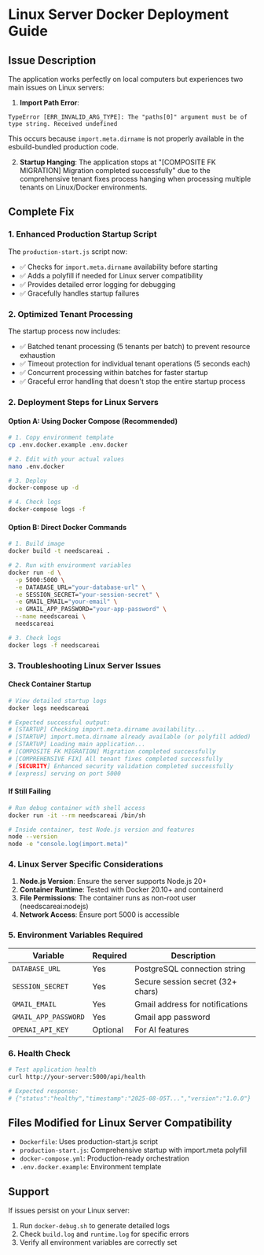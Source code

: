 # Linux Server Docker Deployment Guide

## Issue Description
The application works perfectly on local computers but experiences two main issues on Linux servers:

1. **Import Path Error**:
```
TypeError [ERR_INVALID_ARG_TYPE]: The "paths[0]" argument must be of type string. Received undefined
```
This occurs because `import.meta.dirname` is not properly available in the esbuild-bundled production code.

2. **Startup Hanging**: 
The application stops at "[COMPOSITE FK MIGRATION] Migration completed successfully" due to the comprehensive tenant fixes process hanging when processing multiple tenants on Linux/Docker environments.

## Complete Fix

### 1. Enhanced Production Startup Script
The `production-start.js` script now:
- ✅ Checks for `import.meta.dirname` availability before starting
- ✅ Adds a polyfill if needed for Linux server compatibility  
- ✅ Provides detailed error logging for debugging
- ✅ Gracefully handles startup failures

### 2. Optimized Tenant Processing
The startup process now includes:
- ✅ Batched tenant processing (5 tenants per batch) to prevent resource exhaustion
- ✅ Timeout protection for individual tenant operations (5 seconds each)
- ✅ Concurrent processing within batches for faster startup
- ✅ Graceful error handling that doesn't stop the entire startup process

### 2. Deployment Steps for Linux Servers

#### Option A: Using Docker Compose (Recommended)
```bash
# 1. Copy environment template
cp .env.docker.example .env.docker

# 2. Edit with your actual values
nano .env.docker

# 3. Deploy
docker-compose up -d

# 4. Check logs
docker-compose logs -f
```

#### Option B: Direct Docker Commands
```bash
# 1. Build image
docker build -t needscareai .

# 2. Run with environment variables
docker run -d \
  -p 5000:5000 \
  -e DATABASE_URL="your-database-url" \
  -e SESSION_SECRET="your-session-secret" \
  -e GMAIL_EMAIL="your-email" \
  -e GMAIL_APP_PASSWORD="your-app-password" \
  --name needscareai \
  needscareai

# 3. Check logs
docker logs -f needscareai
```

### 3. Troubleshooting Linux Server Issues

#### Check Container Startup
```bash
# View detailed startup logs
docker logs needscareai

# Expected successful output:
# [STARTUP] Checking import.meta.dirname availability...
# [STARTUP] import.meta.dirname already available (or polyfill added)
# [STARTUP] Loading main application...
# [COMPOSITE FK MIGRATION] Migration completed successfully
# [COMPREHENSIVE FIX] All tenant fixes completed successfully
# [SECURITY] Enhanced security validation completed successfully
# [express] serving on port 5000
```

#### If Still Failing
```bash
# Run debug container with shell access
docker run -it --rm needscareai /bin/sh

# Inside container, test Node.js version and features
node --version
node -e "console.log(import.meta)"
```

### 4. Linux Server Specific Considerations

1. **Node.js Version**: Ensure the server supports Node.js 20+
2. **Container Runtime**: Tested with Docker 20.10+ and containerd
3. **File Permissions**: The container runs as non-root user (needscareai:nodejs)
4. **Network Access**: Ensure port 5000 is accessible

### 5. Environment Variables Required

| Variable | Required | Description |
|----------|----------|-------------|
| `DATABASE_URL` | Yes | PostgreSQL connection string |
| `SESSION_SECRET` | Yes | Secure session secret (32+ chars) |
| `GMAIL_EMAIL` | Yes | Gmail address for notifications |
| `GMAIL_APP_PASSWORD` | Yes | Gmail app password |
| `OPENAI_API_KEY` | Optional | For AI features |

### 6. Health Check
```bash
# Test application health
curl http://your-server:5000/api/health

# Expected response:
# {"status":"healthy","timestamp":"2025-08-05T...","version":"1.0.0"}
```

## Files Modified for Linux Server Compatibility
- `Dockerfile`: Uses production-start.js script
- `production-start.js`: Comprehensive startup with import.meta polyfill  
- `docker-compose.yml`: Production-ready orchestration
- `.env.docker.example`: Environment template

## Support
If issues persist on your Linux server:
1. Run `docker-debug.sh` to generate detailed logs
2. Check `build.log` and `runtime.log` for specific errors
3. Verify all environment variables are correctly set